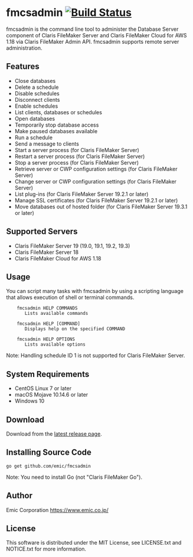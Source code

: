 fmcsadmin [![Build Status](https://travis-ci.org/emic/fmcsadmin.svg?branch=master)](https://travis-ci.org/emic/fmcsadmin)
=========
fmcsadmin is the command line tool to administer the Database Server component of Claris FileMaker Server and Claris FileMaker Cloud for AWS 1.18 via Claris FileMaker Admin API. fmcsadmin supports remote server administration.

Features
-----
- Close databases
- Delete a schedule
- Disable schedules
- Disconnect clients
- Enable schedules
- List clients, databases or schedules
- Open databases
- Temporarily stop database access
- Make paused databases available
- Run a schedule
- Send a message to clients
- Start a server process (for Claris FileMaker Server)
- Restart a server process (for Claris FileMaker Server)
- Stop a server process (for Claris FileMaker Server)
- Retrieve server or CWP configuration settings (for Claris FileMaker Server)
- Change server or CWP configuration settings (for Claris FileMaker Server)
- List plug-ins (for Claris FileMaker Server 19.2.1 or later)
- Manage SSL certificates (for Claris FileMaker Server 19.2.1 or later)
- Move databases out of hosted folder (for Claris FileMaker Server 19.3.1 or later)

Supported Servers
-----
- Claris FileMaker Server 19 (19.0, 19.1, 19.2, 19.3)
- Claris FileMaker Server 18
- Claris FileMaker Cloud for AWS 1.18

Usage
-----
You can script many tasks with fmcsadmin by using a scripting language that allows execution of shell or terminal commands.

```
    fmcsadmin HELP COMMANDS
       Lists available commands

    fmcsadmin HELP [COMMAND]
       Displays help on the specified COMMAND

    fmcsadmin HELP OPTIONS
       Lists available options
```
Note: Handling schedule ID 1 is not supported for Claris FileMaker Server.

System Requirements
-----
- CentOS Linux 7 or later
- macOS Mojave 10.14.6 or later
- Windows 10

Download
-----
Download from the [latest release page](https://github.com/emic/fmcsadmin/releases/latest).

Installing Source Code
-----
```
go get github.com/emic/fmcsadmin
```
Note: You need to install Go (not "Claris FileMaker Go").

Author
-----
Emic Corporation <https://www.emic.co.jp/>

License
-----
This software is distributed under the MIT License, see LICENSE.txt and NOTICE.txt for more information.